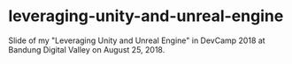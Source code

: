 # leveraging-unity-and-unreal-engine
Slide of my "Leveraging Unity and Unreal Engine" in DevCamp 2018 at Bandung Digital Valley on August 25, 2018.

